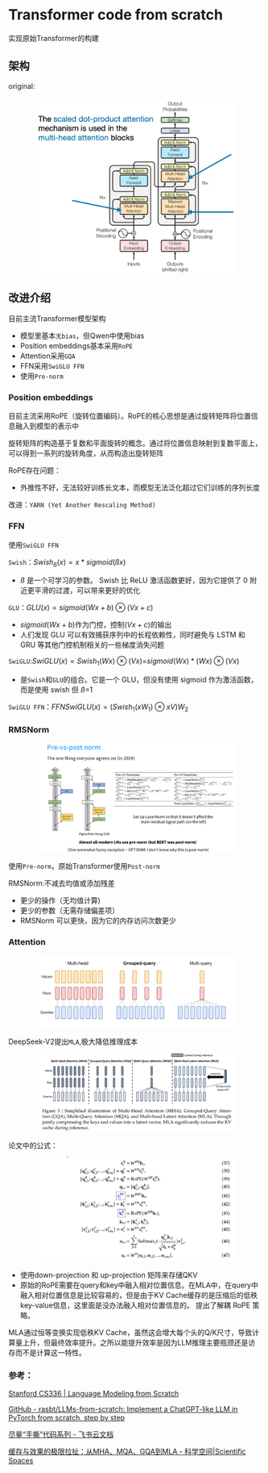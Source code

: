 # Transformer code from scratch
实现原始Transformer的构建

## 架构
original:
<p align="center">
    <img src="image/20240720150157.png" width="400"/>
<p>

## 改进介绍

目前主流Transformer模型架构
- 模型里基本`无bias`，但Qwen中使用bias
- Position embeddings基本采用`RoPE`
- Attention采用`GQA`
- FFN采用`SwiGLU FFN`
- 使用`Pre-norm`

### Position embeddings
目前主流采用RoPE（旋转位置编码）。RoPE的核心思想是通过旋转矩阵将位置信息融入到模型的表示中

旋转矩阵的构造基于复数和平面旋转的概念。通过将位置信息映射到复数平面上，可以得到一系列的旋转角度，从而构造出旋转矩阵

RoPE存在问题：
- 外推性不好，无法较好训练长文本，而模型无法泛化超过它们训练的序列长度

改进：`YARN (Yet Another Rescaling Method)`


### FFN
使用`SwiGLU FFN`

`Swish`：$Swish_ß(x) = x*sigmoid(ß x)$
- $ß$ 是一个可学习的参数。 Swish 比 ReLU 激活函数更好，因为它提供了 0 附近更平滑的过渡，可以带来更好的优化

`GLU`：$GLU(x) = sigmoid(Wx+b)⊗(Vx+c)$
- $sigmoid(Wx+b)$作为门控，控制$(Vx+c)$的输出
- 人们发现 GLU 可以有效捕获序列中的长程依赖性，同时避免与 LSTM 和 GRU 等其他门控机制相关的一些梯度消失问题

`SwiGLU`:$SwiGLU(x) = Swish_1(Wx)⊗(Vx)$=$sigmoid(Wx)*(Wx)⊗(Vx)$
- 是`Swish`和`GLU`的组合。它是一个 GLU，但没有使用 sigmoid 作为激活函数，而是使用 swish 但 $ß$=1

`SwiGLU FFN`：$FFNSwiGLU(x) = (Swish_1(xW_1)⊗xV)W_2$



### RMSNorm
<p align="center">
    <img src="image/20241030185229.png" width="400"/>
<p>

使用`Pre-norm`，原始Transformer使用`Post-norm`

RMSNorm:不减去均值或添加残差
- 更少的操作（无均值计算)
- 更少的参数（无需存储偏差项）
- RMSNorm 可以更快，因为它的内存访问次数更少


### Attention
<p align="center">
    <img src="image/20241030193028.png" width="400"/>
<p>



DeepSeek-V2提出`MLA`,极大降低推理成本
<p align="center">
    <img src="image/20241101145518.png" width="400"/>
<p>
论文中的公式：
<p align="center">
    <img src="image/20241104111802.png" width="400"/>
<p>

- 使用down-projection 和 up-projection 矩阵来存储QKV
- 原始的RoPE需要在query和key中融入相对位置信息。在MLA中，在query中融入相对位置信息是比较容易的，但是由于KV Cache缓存的是压缩后的低秩key-value信息，这里面是没办法融入相对位置信息的。
提出了解耦 RoPE 策略。

MLA通过恒等变换实现低秩KV Cache，虽然这会增大每个头的Q/K尺寸，导致计算量上升，但最终效率提升。之所以能提升效率是因为LLM推理主要瓶颈还是访存而不是计算这一特性。


### 参考：
[Stanford CS336 | Language Modeling from Scratch](https://stanford-cs336.github.io/spring2024/)

[GitHub - rasbt/LLMs-from-scratch: Implement a ChatGPT-like LLM in PyTorch from scratch, step by step](https://github.com/rasbt/LLMs-from-scratch)

[尽量“手撕”代码系列 - 飞书云文档](https://dwexzknzsh8.feishu.cn/docx/VkYud3H0zoDTrrxNX5lce0S4nDh)

[缓存与效果的极限拉扯：从MHA、MQA、GQA到MLA - 科学空间|Scientific Spaces](https://spaces.ac.cn/archives/10091)